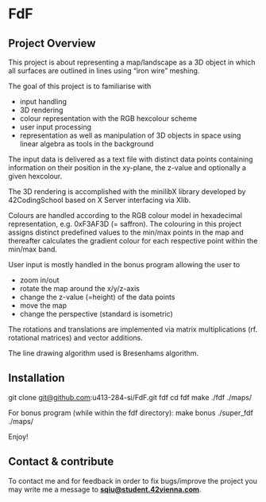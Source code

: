 # FdF

## Project Overview
This project is about representing a map/landscape as a 3D object in which all surfaces are outlined in lines using “iron wire” meshing.

The goal of this project is to familiarise with
* input handling
* 3D rendering
* colour representation with the RGB hexcolour scheme
* user input processing 
* representation as well as manipulation of 3D objects in space using linear algebra as tools in the background

The input data is delivered as a text file with distinct data points containing information on their position in the xy-plane, the z-value and optionally a given hexcolour.

The 3D rendering is accomplished with the minilibX library developed by 42CodingSchool based on X Server interfacing via Xlib.

Colours are handled according to the RGB colour model in hexadecimal representation, e.g. 0xF3AF3D (= saffron). The colouring in this project assigns distinct predefined values to the min/max points in the map and thereafter calculates the gradient colour for each respective point within the min/max band.

User input is mostly handled in the bonus program allowing the user to
* zoom in/out
* rotate the map around the x/y/z-axis
* change the z-value (=height) of the data points
* move the map
* change the perspective (standard is isometric)

The rotations and translations are implemented via matrix multiplications (rf. rotational matrices) and vector additions.

The line drawing algorithm used is Bresenhams algorithm. 

## Installation

git clone git@github.com:u413-284-si/FdF.git fdf
cd fdf
make
./fdf ./maps/<choose a map>

For bonus program (while within the fdf directory):
make bonus
./super_fdf ./maps/<choose a map>

Enjoy!

## Contact & contribute
To contact me and for feedback in order to fix bugs/improve the project you may write me a message to **sqiu@student.42vienna.com**.
